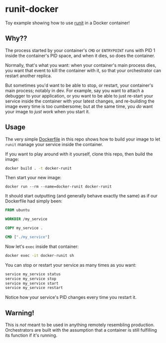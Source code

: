 # runit-docker

Toy example showing how to use [runit](http://smarden.org/runit/) in a Docker container!

## Why??

The process started by your container's `CMD` or `ENTRYPOINT` runs with PID 1 inside the container's PID space, and when it dies, so does the container.

Normally, that's what you want: when your container's main process dies, you want that event to kill the container with it, so that your orchestrator can restart another replica.

But sometimes you'd want to be able to stop, or restart, your container's main process; notably in dev. For example, say you want to attach a debugger to your application, or you want to be able to just re-start your service inside the
container with your latest changes, and re-building the image every time is
too cumbersome; but at the same time, you _do_ want your image to _just work_ when you start it.

## Usage

The very simple [Dockerfile](https://github.com/wk8/docker-runit/blob/master/Dockerfile) in this repo shows how to build your image to let `runit` manage your service inside the container.

If you want to play around with it yourself, clone this repo, then build the image:
```bash
docker build . -t docker-runit
```

Then start your new image:
```
docker run --rm --name=docker-runit docker-runit
```

It should start outputting (and generally behave exactly the same) as if our Dockerfile had simply been:
```dockerfile
FROM ubuntu

WORKDIR /my_service

COPY my_service .

CMD ["./my_service"]
```

Now let's `exec` inside that container:
```bash
docker exec -it docker-runit sh
```

You can stop or restart your service as many times as you want:
```bash
service my_service status
service my_service stop
service my_service start
service my_service restart
```

Notice how your service's PID changes every time you restart it.


## Warning!

This is _not_ meant to be used in anything remotely resembling production. Orchestrators are built with the assumption that a container is still fulfilling its function if it's running.
